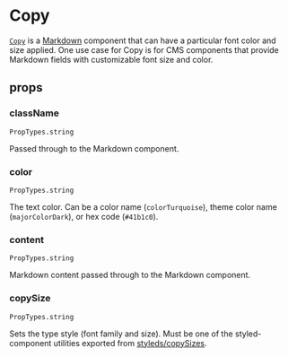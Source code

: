 # Copy

[`Copy`](https://github.com/zakness/birchbox-gitbook/tree/1ad9356b440d8ffd191f6222475ef6f0c15444b0/src/components/Copy/index.js) is a [Markdown](markdown.md) component that can have a particular font color and size applied. One use case for Copy is for CMS components that provide Markdown fields with customizable font size and color.

## props

### className

```text
PropTypes.string
```

Passed through to the Markdown component.

### color

```text
PropTypes.string
```

The text color. Can be a color name \(`colorTurquoise`\), theme color name \(`majorColorDark`\), or hex code \(`#41b1c0`\).

### content

```text
PropTypes.string
```

Markdown content passed through to the Markdown component.

### copySize

```text
PropTypes.string
```

Sets the type style \(font family and size\). Must be one of the styled-component utilities exported from [styleds/copySizes](https://github.com/zakness/birchbox-gitbook/tree/1ad9356b440d8ffd191f6222475ef6f0c15444b0/src/styleds/copySizes.js).

